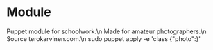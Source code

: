 # Module

Puppet module for schoolwork.\n
Made for amateur photographers.\n
Source terokarvinen.com.\n
sudo puppet apply -e 'class {"photo":}'
